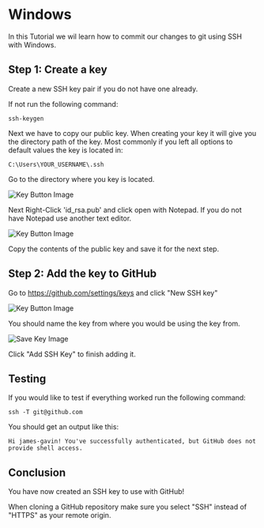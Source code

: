 # Windows

In this Tutorial we wil learn how to commit our changes to git using SSH with Windows.

## Step 1: Create a key

Create a new SSH key pair if you do not have one already.

If not run the following command:

```
ssh-keygen
```

Next we have to copy our public key. When creating your key it will give you the directory path of
the key. Most commonly if you left all options to default values the key is located in:

```
C:\Users\YOUR_USERNAME\.ssh
```

Go to the directory where you key is located.

![Key Button Image](/img/FileExplorer.png)

Next Right-Click 'id_rsa.pub' and click open with Notepad. If you do not have Notepad use another
text editor.

![Key Button Image](/img/OpenWithNotepad.png)

Copy the contents of the public key and save it for the next step.

## Step 2: Add the key to GitHub

Go to https://github.com/settings/keys and click "New SSH key"

![Key Button Image](/img/UploadKey.png)

You should name the key from where you would be using the key from.

![Save Key Image](/img/SaveKey.png)

Click "Add SSH Key" to finish adding it.

## Testing

If you would like to test if everything worked run the following command:

```
ssh -T git@github.com
```

You should get an output like this:

```
Hi james-gavin! You've successfully authenticated, but GitHub does not provide shell access.
```

## Conclusion

You have now created an SSH key to use with GitHub!

When cloning a GitHub repository make sure you select "SSH" instead of "HTTPS" as your remote origin.

